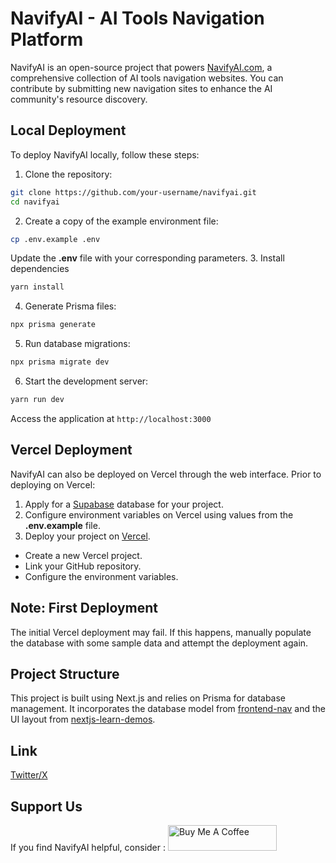 # NavifyAI - AI Tools Navigation Platform
NavifyAI is an open-source project that powers [NavifyAI.com](https://navifyai.com), a comprehensive collection of AI tools navigation websites. You can contribute by submitting new navigation sites to enhance the AI community's resource discovery.



## Local Deployment
To deploy NavifyAI locally, follow these steps:
1. Clone the repository:
```sh
git clone https://github.com/your-username/navifyai.git
cd navifyai
```
2. Create a copy of the example environment file:
```sh
cp .env.example .env
```
Update the **.env** file with your corresponding parameters.
3. Install dependencies 
```sh
yarn install
```
4. Generate Prisma files:
```sh
npx prisma generate
```
5. Run database migrations:
```sh
npx prisma migrate dev
```
6. Start the development server:
```sh
yarn run dev
```
Access the application at `http://localhost:3000`

## Vercel Deployment
NavifyAI can also be deployed on Vercel through the web interface. Prior to deploying on Vercel:
1. Apply for a [Supabase](https://supabase.com/) database for your project.
2. Configure environment variables on Vercel using values from the **.env.example** file.
3. Deploy your project on [Vercel](https://vercel.com/new).
* Create a new Vercel project.
* Link your GitHub repository.
* Configure the environment variables.

## Note: First Deployment
The initial Vercel deployment may fail. If this happens, manually populate the database with some sample data and attempt the deployment again.

## Project Structure
This project is built using Next.js and relies on Prisma for database management. It incorporates the database model from [frontend-nav](https://github.com/wangfengyuan/frontend-nav) and the UI layout from [nextjs-learn-demos](https://github.com/weijunext/nextjs-learn-demos).

## Link
[Twitter/X](https://twitter.com/imrubinshao)

## Support Us
If you find NavifyAI helpful, consider :
<a href="https://www.buymeacoffee.com/rubinshao" target="_blank"><img src="https://cdn.buymeacoffee.com/buttons/v2/default-yellow.png" alt="Buy Me A Coffee" style="height: 41px !important;width: 174px !important;" ></a>